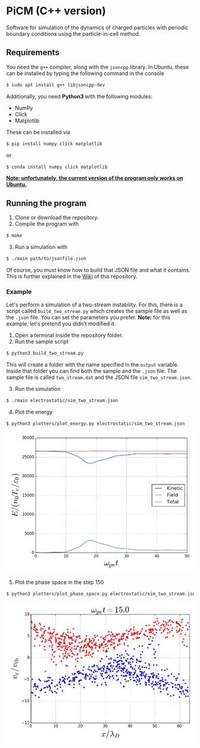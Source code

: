 # PiCM (C++ version)

Software for simulation of the dynamics of charged particles with periodic boundary conditions using the particle-in-cell method.

## Requirements

You need the `g++` compiler, along with the `jsoncpp` library. In Ubuntu, these can be installed by typing the following command in the console

```bash
$ sudo apt install g++ libjsoncpp-dev
```

Additionally, you need **Python3** with the following modules:

- NumPy
- Click
- Matplotlib

These can be installed via

```bash
$ pip install numpy click matplotlib
```

or

```bash
$ conda install numpy click matplotlib
```

<u>**Note: unfortunately, the current version of the program only works on Ubuntu.**</u>

## Running the program

1. Clone or download the repository.
2. Compile the program with

```bash
$ make
```

3. Run a simulation with

```bash
$ ./main path/to/jsonfile.json
```

Of course, you must know how to build that JSON file and what it contains. This is further explained in the [Wiki](https://github.com/dfrodriguezp/PiCM_cpp/wiki) of this repository.

### Example

Let's perform a simulation of a two-stream instability. For this, there is a script called `build_two_stream.py` which creates the sample file as well as the `.json` file. You can set the parameters you prefer. **Note:** for this example, let's pretend you didn't modified it.

1. Open a terminal inside the repository folder.
2. Run the sample script

```bash
$ python3 build_two_stream.py
```

This will create a folder with the name specified in the `output` variable. Inside that folder you can find both the sample and the `.json` file. The sample file is called `two_stream.dat` and the JSON file `sim_two_stream.json`.

3. Run the simulation

```bash
$ ./main electrostatic/sim_two_stream.json
```

4. Plot the energy

```bash
$ python3 plotters/plot_energy.py electrostatic/sim_two_stream.json
```

![Energy](example_imgs/energy.png)

5. Plot the phase space in the step 150

```bash
$ python3 plotters/plot_phase_space.py electrostatic/sim_two_stream.json 150
```

![Phase_space](example_imgs/step_150_x_.png)
